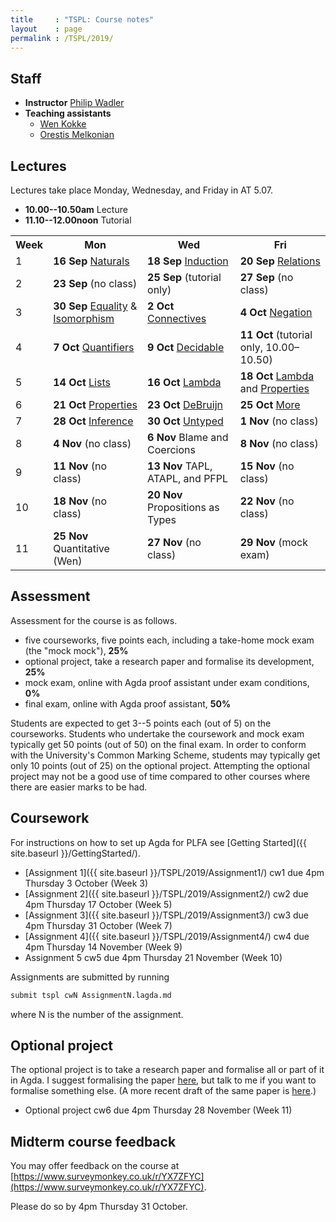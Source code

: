 ```yaml
---
title     : "TSPL: Course notes"
layout    : page
permalink : /TSPL/2019/
---
```


## Staff

* **Instructor**
    [Philip Wadler](https://homepages.inf.ed.ac.uk/wadler)
* **Teaching assistants**
  - [Wen Kokke](mailto:wen.kokke@ed.ac.uk)
  - [Orestis Melkonian](mailto:o.melkonian@sms.ed.ac.uk)

## Lectures

Lectures take place Monday, Wednesday, and Friday in AT 5.07.
* **10.00--10.50am** Lecture
* **11.10--12.00noon** Tutorial

<table>
 <tr>
  <th>Week</th>
  <th>Mon</th>
  <th>Wed</th>
  <th>Fri</th>
 </tr>
 <tr>
  <td>1</td>
  <td><b>16 Sep</b> <a href="{{ site.baseurl }}/Naturals/">Naturals</a></td>
  <td><b>18 Sep</b> <a href="{{ site.baseurl }}/Induction/">Induction</a></td>
  <td><b>20 Sep</b> <a href="{{ site.baseurl }}/Relations/">Relations</a></td>
 </tr>
 <tr>
  <td>2</td>
  <td><b>23 Sep</b> (no class)</td>
  <td><b>25 Sep</b> (tutorial only)</td>
  <td><b>27 Sep</b> (no class)</td>
 </tr>
 <tr>
  <td>3</td>
  <td><b>30 Sep</b> <a href="{{ site.baseurl }}/Equality/">Equality</a> &amp;
                    <a href="{{ site.baseurl }}/Isomorphism/">Isomorphism</a></td>
  <td><b>2 Oct</b> <a href="{{ site.baseurl }}/Connectives/">Connectives</a></td>
  <td><b>4 Oct</b> <a href="{{ site.baseurl }}/Negation/">Negation</a></td>
 </tr>
 <tr>
  <td>4</td>
  <td><b>7 Oct</b> <a href="{{ site.baseurl }}/Quantifiers/">Quantifiers</a></td>
  <td><b>9 Oct</b> <a href="{{ site.baseurl }}/Decidable/">Decidable</a></td>
  <td><b>11 Oct</b> (tutorial only, 10.00&ndash;10.50)</td>
 </tr>
 <tr>
  <td>5</td>
  <td><b>14 Oct</b> <a href="{{ site.baseurl }}/Lists/">Lists</a></td>
  <td><b>16 Oct</b> <a href="{{ site.baseurl }}/Lambda/">Lambda</a></td>
  <td><b>18 Oct</b> <a href="{{ site.baseurl }}/Lambda/">Lambda</a> and
                    <a href="{{ site.baseurl }}/Properties/">Properties</a></td>
 </tr>
 <tr>
  <td>6</td>
  <td><b>21 Oct</b> <a href="{{ site.baseurl }}/Properties/">Properties</a></td>
  <td><b>23 Oct</b> <a href="{{ site.baseurl }}/DeBruijn/">DeBruijn</a></td>
  <td><b>25 Oct</b> <a href="{{ site.baseurl }}/More/">More</a></td>
 </tr>
 <tr>
  <td>7</td>
  <td><b>28 Oct</b> <a href="{{ site.baseurl }}/Inference/">Inference</a></td>
  <td><b>30 Oct</b> <a href="{{ site.baseurl }}/Untyped/">Untyped</a></td> 
  <td><b>1 Nov</b>  (no class) </td>
 </tr>
 <tr>
  <td>8</td>
  <td><b>4 Nov</b> (no class) </td>
  <td><b>6 Nov</b> Blame and Coercions </td>
  <td><b>8 Nov</b> (no class) </td>
 </tr>
 <tr>
  <td>9</td>
  <td><b>11 Nov</b> (no class) </td>
  <td><b>13 Nov</b> TAPL, ATAPL, and PFPL </td>
  <td><b>15 Nov</b> (no class) </td>
 </tr>
 <tr>
  <td>10</td>
  <td><b>18 Nov</b> (no class) </td>
  <td><b>20 Nov</b> Propositions as Types </td>
  <td><b>22 Nov</b> (no class) </td>
 </tr>
 <tr>
  <td>11</td>
  <td><b>25 Nov</b> Quantitative (Wen) </td>
  <td><b>27 Nov</b> (no class) </td>
  <td><b>29 Nov</b> (mock exam) </td> 
 </tr>
</table>


## Assessment

Assessment for the course is as follows.

* five courseworks, five points each, including a take-home mock exam
  (the "mock mock"), <b>25%</b>
* optional project, take a research paper and formalise its development, <b>25%</b>
* mock exam, online with Agda proof assistant under exam conditions, <b>0%</b>
* final exam, online with Agda proof assistant, <b>50%</b>

Students are expected to get 3--5 points each (out of 5) on the
courseworks. Students who undertake the coursework and mock exam typically
get 50 points (out of 50) on the final exam. In order to conform with
the University's Common Marking Scheme, students may typically
get only 10 points (out of 25) on the optional project.  Attempting
the optional project may not be a good use of time compared to other
courses where there are easier marks to be had.


## Coursework

For instructions on how to set up Agda for PLFA see [Getting Started]({{ site.baseurl }}/GettingStarted/).

* [Assignment 1]({{ site.baseurl }}/TSPL/2019/Assignment1/) cw1 due 4pm Thursday 3 October (Week 3)
* [Assignment 2]({{ site.baseurl }}/TSPL/2019/Assignment2/) cw2 due 4pm Thursday 17 October (Week 5)
* [Assignment 3]({{ site.baseurl }}/TSPL/2019/Assignment3/) cw3 due 4pm Thursday 31 October (Week 7)
* [Assignment 4]({{ site.baseurl }}/TSPL/2019/Assignment4/) cw4 due 4pm Thursday 14 November (Week 9)
* Assignment 5 <!-- [Assignment 5]({{ site.baseurl }}/courses/tspl/2010/Mock1.pdf) --> cw5 due 4pm Thursday 21 November (Week 10)
  <!-- <br />
  Use file [Exam]({{ site.baseurl }}/TSPL/2018/Exam/). Despite the rubric, do **all three questions**. -->


Assignments are submitted by running
``` bash
submit tspl cwN AssignmentN.lagda.md
```
where N is the number of the assignment.


## Optional project

The optional project is to take a research paper and formalise all or
part of it in Agda.  I suggest formalising the paper
[here](http://homepages.inf.ed.ac.uk/wadler/topics/blame.html#coercions),
but talk to me if you want to formalise something else.
(A more recent draft of the same paper is
[here](http://homepages.inf.ed.ac.uk/wadler/papers/coercions-jfp/coercions-jfp.pdf).)

* Optional project cw6 due 4pm Thursday 28 November (Week 11)

## Midterm course feedback

You may offer feedback on the course at
[https://www.surveymonkey.co.uk/r/YX7ZFYC](https://www.surveymonkey.co.uk/r/YX7ZFYC).

Please do so by 4pm Thursday 31 October.


<!--

## Mock exam

Here is the text of the [second mock]({{ site.baseurl }}/courses/tspl/2018/Mock2.pdf)
and the exam [instructions]({{ site.baseurl }}/courses/tspl/2018/Instructions.pdf).

-->
